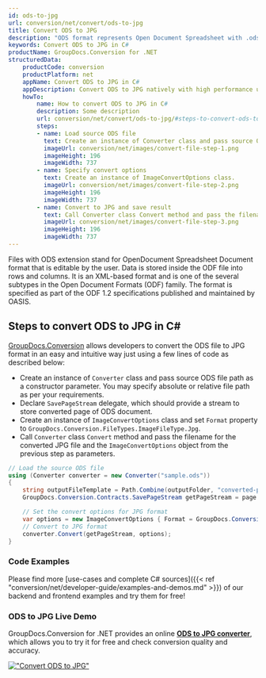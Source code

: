 ```yaml
---
id: ods-to-jpg
url: conversion/net/convert/ods-to-jpg
title: Convert ODS to JPG
description: "ODS format represents Open Document Spreadsheet with .ods extension. Learn how to convert ODS to JPG file programmatically in C# language using GroupDocs.Conversion for .NET library."
keywords: Convert ODS to JPG in C#
productName: GroupDocs.Conversion for .NET
structuredData:
    productCode: conversion
    productPlatform: net
    appName: Convert ODS to JPG in C#
    appDescription: Convert ODS to JPG natively with high performance using C# language and server side GroupDocs.Conversion for .NET APIs, without the use of any software like Microsoft or Open Office.
    howTo:
        name: How to convert ODS to JPG in C# 
        description: Some description
        url: conversion/net/convert/ods-to-jpg/#steps-to-convert-ods-to-jpg-in-c
        steps:
        - name: Load source ODS file 
          text: Create an instance of Converter class and pass source ODS file path as a constructor parameter. You may specify absolute or relative file path as per your requirements. 
          imageUrl: conversion/net/images/convert-file-step-1.png
          imageHeight: 196
          imageWidth: 737
        - name: Specify convert options 
          text: Create an instance of ImageConvertOptions class.
          imageUrl: conversion/net/images/convert-file-step-2.png
          imageHeight: 196
          imageWidth: 737
        - name: Convert to JPG and save result 
          text: Call Converter class Convert method and pass the filename for the converted HTML file and the ImageConvertOptions object from the previous step as parameters.
          imageUrl: conversion/net/images/convert-file-step-3.png
          imageHeight: 196
          imageWidth: 737
---
```


Files with ODS extension stand for OpenDocument Spreadsheet Document format that is editable by the user. Data is stored inside the ODF file into rows and columns. It is an XML-based format and is one of the several subtypes in the Open Document Formats (ODF) family. The format is specified as part of the ODF 1.2 specifications published and maintained by OASIS.

## Steps to convert ODS to JPG in C#

[GroupDocs.Conversion](https://products.groupdocs.com/conversion/net) allows developers to convert the ODS file to JPG format in an easy and intuitive way just using a few lines of code as described below:

* Create an instance of `Converter` class and pass source ODS file path as a constructor parameter. You may specify absolute or relative file path as per your requirements. 
* Declare `SavePageStream` delegate, which should provide a stream to store converted page of ODS document.
* Create an instance of `ImageConvertOptions` class and set `Format` property to `GroupDocs.Conversion.FileTypes.ImageFileType.Jpg`.
* Call `Converter` class `Convert` method and pass the filename for the converted JPG file and the `ImageConvertOptions` object from the previous step as parameters.

```csharp
// Load the source ODS file
using (Converter converter = new Converter("sample.ods"))
{
    string outputFileTemplate = Path.Combine(outputFolder, "converted-page-{0}.jpg");
    GroupDocs.Conversion.Contracts.SavePageStream getPageStream = page => new FileStream(string.Format(outputFileTemplate, page), FileMode.Create);

    // Set the convert options for JPG format
    var options = new ImageConvertOptions { Format = GroupDocs.Conversion.FileTypes.ImageFileType.Jpg };   
    // Convert to JPG format
    converter.Convert(getPageStream, options);
}
```

### Code Examples

Please find more [use-cases and complete C# sources]({{< ref "conversion/net/developer-guide/examples-and-demos.md" >}}) of our backend and frontend examples and try them for free!

### ODS to JPG Live Demo

GroupDocs.Conversion for .NET provides an online [**ODS to JPG converter**](https://products.groupdocs.app/conversion/ods-to-jpg), which allows you to try it for free and check conversion quality and accuracy.

[!["Convert ODS to JPG"](conversion/net/images/convert-to-jpg/convert-ods-to-jpg.png)](https://products.groupdocs.app/conversion/ods-to-jpg)